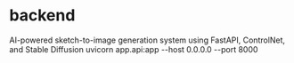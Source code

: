 # backend

AI-powered sketch-to-image generation system using FastAPI, ControlNet, and Stable Diffusion
uvicorn app.api:app --host 0.0.0.0 --port 8000
